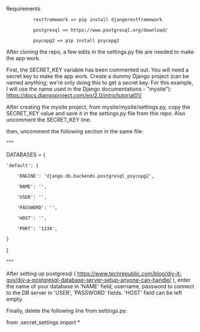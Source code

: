 Requirements
              
              restframework => pip install djangorestframework
              
              postgresql => https://www.postgresql.org/download/
              
              psycopg2 => pip install psycopg2

After cloning the repo, a few edits in the settings.py file are needed to make the app work.

First, the SECRET_KEY variable has been commented out. You will need a secret key to make the app work. Create a dummy Django project
(can be named anything; we're only doing this to get a secret key. For this example, I will use the name used in the Django documentations - "mysite"):
https://docs.djangoproject.com/en/2.0/intro/tutorial01/

After creating the mysite project, from mysite/mysite/settings.py, copy the SECRET_KEY value and save it in the settings.py file from this repo. Also uncomment the SECRET_KEY line.

then, uncomment the following section in the same file:


"""

DATABASES = {

    'default': {
    
        'ENGINE': 'django.db.backends.postgresql_psycopg2',
        
        'NAME': '',
        
        'USER': '',
        
        'PASSWORD': '',
        
        'HOST': '',
        
        'PORT': '1234',
        
    }
    
}

"""

After setting up postgresql ( https://www.techrepublic.com/blog/diy-it-guy/diy-a-postgresql-database-server-setup-anyone-can-handle/ ),
enter the name of your database in 'NAME' field; username, password to connect to the DB server in 'USER', 'PASSWORD' fields. 'HOST' field can be
left empty.

Finally, delete the following line from settings.py:

from .secret_settings import *
